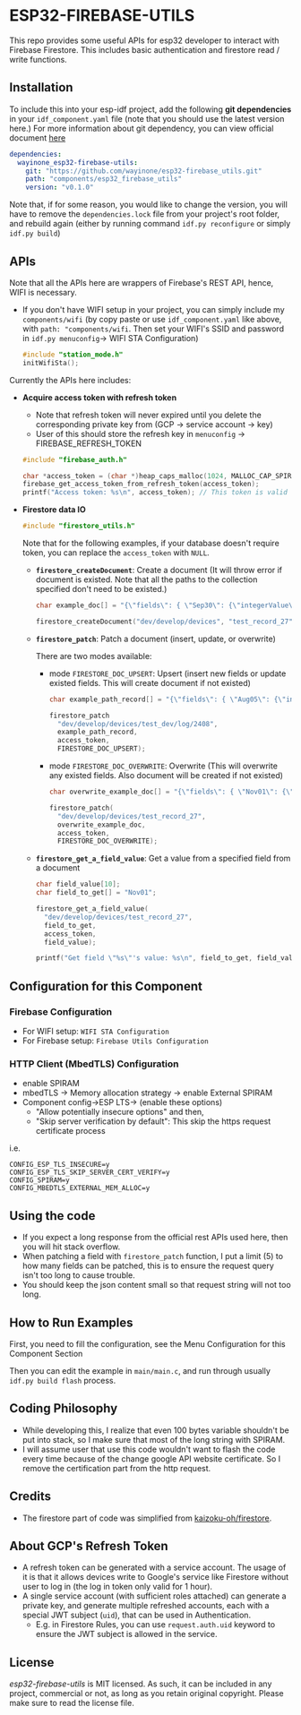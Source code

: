 # ESP32-FIREBASE-UTILS

This repo provides some useful APIs for esp32 developer to interact with Firebase Firestore.
This includes basic authentication and firestore read / write functions.

## Installation

To include this into your esp-idf project, add the following **git dependencies** in your `idf_component.yaml` file (note that you should use the latest version here.) For more information about git dependency, you can view official document [here](https://docs.espressif.com/projects/idf-component-manager/en/latest/reference/manifest_file.html#component-dependencies)

```yaml
dependencies:
  wayinone_esp32-firebase-utils:
    git: "https://github.com/wayinone/esp32-firebase_utils.git"
    path: "components/esp32_firebase_utils"
    version: "v0.1.0"
```

Note that, if for some reason, you would like to change the version, you will have to remove the `dependencies.lock` file from your project's root folder, and rebuild again (either by running command `idf.py reconfigure` or simply `idf.py build`)

## APIs

Note that all the APIs here are wrappers of Firebase's REST API, hence, WIFI is necessary. 
  * If you don't have WIFI setup in your project, you can simply include my `components/wifi` (by copy paste or use `idf_component.yaml` like above, with `path: "components/wifi`. Then set your WIFI's SSID and password in `idf.py menuconfig`-> WIFI STA Configuration)
  
    ```cpp
    #include "station_mode.h"
    initWifiSta();
    ```

Currently the APIs here includes:

* **Acquire access token with refresh token**
  * Note that refresh token will never expired until you delete the corresponding private key from (GCP -> service account -> key)
  * User of this should store the refresh key in `menuconfig` -> FIREBASE_REFRESH_TOKEN
  
  ```cpp
  #include "firebase_auth.h"

  char *access_token = (char *)heap_caps_malloc(1024, MALLOC_CAP_SPIRAM);
  firebase_get_access_token_from_refresh_token(access_token);
  printf("Access token: %s\n", access_token); // This token is valid for 1 hour
  ```

* **Firestore data IO**
  
  ```cpp
  #include "firestore_utils.h"
  ```

  Note that for the following examples, if your database doesn't require token, you can replace the `access_token` with `NULL`.
  * **`firestore_createDocument`**: Create a document (It will throw error if document is existed. Note that all the paths to the collection specified don't need to be existed.)
  
    ```cpp
    char example_doc[] = "{\"fields\": { \"Sep30\": {\"integerValue\": \"1000\"}}}";

    firestore_createDocument("dev/develop/devices", "test_record_27", example_doc, access_token);
    ```

  * **`firestore_patch`**: Patch a document (insert, update, or overwrite)
    
    There are two modes available:
    * mode `FIRESTORE_DOC_UPSERT`:  Upsert (insert new fields or update existed fields. This will create document if not existed)
  
      ```cpp
      char example_path_record[] = "{\"fields\": { \"Aug05\": {\"integerValue\": \"700\"}, \"Aug06\": {\"integerValue\": \"700\"}}}";

      firestore_patch
        "dev/develop/devices/test_dev/log/2408", 
        example_path_record, 
        access_token, 
        FIRESTORE_DOC_UPSERT);
      ```

    * mode `FIRESTORE_DOC_OVERWRITE`: Overwrite (This will overwrite any existed fields. Also document will be created if not existed)
  
      ```cpp
      char overwrite_example_doc[] = "{\"fields\": { \"Nov01\": {\"integerValue\": \"20\"}}}"; 

      firestore_patch(
        "dev/develop/devices/test_record_27", 
        overwrite_example_doc,
        access_token,
        FIRESTORE_DOC_OVERWRITE);
      ```

  * **`firestore_get_a_field_value`**: Get a value from a specified field from a document
  
    ```cpp
    char field_value[10];
    char field_to_get[] = "Nov01";
    
    firestore_get_a_field_value(
      "dev/develop/devices/test_record_27", 
      field_to_get, 
      access_token, 
      field_value);

    printf("Get field \"%s\"'s value: %s\n", field_to_get, field_value);
    ```

## Configuration for this Component

### Firebase Configuration

 * For WIFI setup: `WIFI STA Configuration`
 * For Firebase setup: `Firebase Utils Configuration`

### HTTP Client (MbedTLS) Configuration

* enable SPIRAM
* mbedTLS -> Memory allocation strategy -> enable External SPIRAM
* Component config->ESP LTS-> (enable these options) 
  * "Allow potentially insecure options" and then, 
  * "Skip server verification by default": This skip the https request certificate process

i.e.

```
CONFIG_ESP_TLS_INSECURE=y
CONFIG_ESP_TLS_SKIP_SERVER_CERT_VERIFY=y
CONFIG_SPIRAM=y
CONFIG_MBEDTLS_EXTERNAL_MEM_ALLOC=y
```

## Using the code

* If you expect a long response from the official rest APIs used here, then you will hit stack overflow.
* When patching a field with `firestore_patch` function, I put a limit (5) to how many fields can be patched, this is to ensure the request query isn't too long to cause trouble.
* You should keep the json content small so that request string will not too long. 

## How to Run Examples

First, you need to fill the configuration, see the Menu Configuration for this Component Section

Then you can edit the example in `main/main.c`, and run through usually `idf.py build flash` process.

## Coding Philosophy

* While developing this, I realize that even 100 bytes variable shouldn't be put into stack, so I make sure that most of the long string with SPIRAM.
* I will assume user that use this code wouldn't want to flash the code every time because of the change google API website certificate. So I remove the certification part from the http request.

## Credits

* The firestore part of code was simplified from [kaizoku-oh/firestore](https://github.com/kaizoku-oh).

## About GCP's Refresh Token

* A refresh token can be generated with a service account. The usage of it is that it allows devices write to Google's service like Firestore without user to log in (the log in token only valid for 1 hour).
* A single service account (with sufficient roles attached) can generate a private key, and generate multiple refreshed accounts, each with a special JWT subject (`uid`), that can be used in Authentication.
  * E.g. in Firestore Rules, you can use `request.auth.uid` keyword to ensure the JWT subject is allowed in the service.


## License

*esp32-firebase-utils* is MIT licensed. As such, it can be included in any project, commercial or not, as long as you retain original copyright. Please make sure to read the license file.